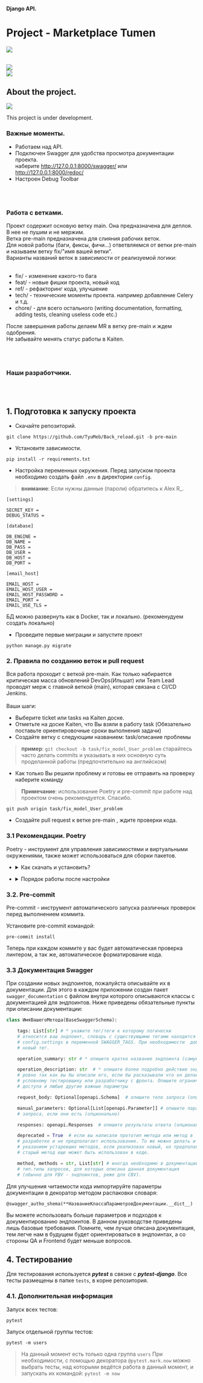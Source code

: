 
#### Django API.
# Project - Marketplace Tumen

<img src="https://github.com/ERAalex/new_test/blob/main/marketplace.png">

<br><a href="mailto:service000market@gmail.com"><img src="https://img.shields.io/badge/-Gmail%20contact%20us-red"></a>
<br><a href="#"><img src="https://img.shields.io/badge/-Telegram-blue"></a>

## About the project.

  <a href="#" target="_blank" rel="noreferrer nofollow">
    <img src="https://github.com/ERAalex/new_test/blob/main/website_icons.jpg" >
  </a>

This project is under development.<br>

### Важные моменты.

- Работаем над API.
- Подключен Swagger для удобства просмотра документации проекта.<br>
наберите http://127.0.0.1:8000/swagger/  или http://127.0.0.1:8000/redoc/ <br>
- Настроен Debug Toolbar

<br>
<br>

### Работа с ветками.

Проект содержит основую ветку main. Она предназначена для деплоя. В нее не пушим и не мержим. <br>
Ветка pre-main предназначена для слияния рабочих веток.<br>
Для новой работы (баги, фиксы, фичи...) ответвляемся от ветки pre-main и называем ветку fix/"имя вашей ветки".<br>
Варианты названий веток в зависимости от реализуемой логики:<br><br>

- fix/      - изменение какого-то бага<br>
- feat/   - новые фишки проекта, новый код<br>
- ref/     - рефакторинг кода, улучшение<br>
- tech/ - технические моменты проекта. например добавление Celery и т.д.<br>
- chore/  - для всего остального (writing documentation, formatting, adding tests, cleaning useless code etc.)<br>

После завершения работы делаем MR в ветку pre-main и ждем одобрения.<br>
Не забывайте менять статус работы в Kaiten.

<br>
<br>

### Наши разработчики.


<br><br>



## 1. Подготовка к запуску проекта <a id="preparation"></a>

- Скачайте репозиторий.
```shell
git clone https://github.com/TyuMeb/Back_reload.git -b pre-main
```

- Установите зависимости.
```shell
pip install -r requirements.txt
```


- Настройка переменных окружения. Перед запуском проекта необходимо создать файл
```.env``` в директории `config`.
> **внимание**: Если нужны данные (пароли) обратитесь к Alex R_.

```shell
[settings]

SECRET_KEY =
DEBUG_STATUS =

[database]

DB_ENGINE =
DB_NAME =
DB_PASS =
DB_USER =
DB_HOST =
DB_PORT =

[email_host]

EMAIL_HOST =
EMAIL_HOST_USER =
EMAIL_HOST_PASSWORD =
EMAIL_PORT =
EMAIL_USE_TLS =
```
БД можно развернуть как в Docker, так и локально. (рекоменудуем создать локально)

- Проведите первые миграции и запустите проект

```shell
python manage.py migrate
```


### 2. Правила по созданию веток и pull request
Вся работа проходит с веткой pre-main. Как только набирается критическая масса обновлений DevOps(Ильшат) или Team Lead
проводят мерж с главной веткой (main), которая связана с CI/CD Jenkins. <br> <br>
Ваши шаги:
- Выберите ticket или tasks на Kaiten доске.
- Отметьте на доске Kaiten, что Вы взяли в работу task (Обязательно поставьте
ориентировочные сроки выполнения задачи)
- Создайте ветку с следующим названием: task/описание проблемы
> **пример**: ```git checkout -b task/fix_model_User_problem```
старайтесь часто делать commits и указывать в них основную суть проделанной работы (предпочтительно на
> английском)
- Как только Вы решили проблему и готовы ее отправить на проверку наберите команду
> **Примечание**: использование Poetry и pre-commit при работе над проектом очень рекомендуется. Спасибо.

```shell
git push origin task/fix_model_User_problem
```
- Создайте pull request к ветке pre-main , ждите проверки кода.

### 3.1 Рекомендации. Poetry<a id="poetry"></a>
Poetry - инструмент для управления зависимостями и виртуальными окружениями, также может использоваться для сборки
пакетов.

- <details>
    <summary>
      Как скачать и установить?
    </summary>

  - Установите poetry следуя [инструкции с официального сайта](https://python-poetry.org/docs/#installation).
  - <details>
      <summary>
      Команды для установки
      </summary>

      > Для UNIX-систем и Bash on Windows вводим в консоль следующую команду:
      > ```shell
      > curl -sSL https://install.python-poetry.org | python -
      > ```
      >
      > Для WINDOWS PowerShell:
      > ```shell
      > (Invoke-WebRequest -Uri https://install.python-poetry.org -UseBasicParsing).Content | python -
      > ```
    </details>
    <br>

  - После установки - перезапустите оболочку и введите команду:
    ```shell
    poetry --version
    ```

    Если установка прошла успешно, вы получите ответ в формате `Poetry (version 1.3.2)`

  - Для дальнейшей работы создайте виртуальное окружение:
    ```shell
    poetry config virtualenvs.in-project true
    poetry install
    ```
    Результатом выполнения команды станет создание в корне проекта папки .venv.
    Зависимости для создания окружения берутся из файлов poetry.lock (приоритетнее) и pyproject.toml

  - Для добавления новой зависимости в окружение необходимо выполнить команду
    ```shell
    poetry add <package_name>
    ```

  - Также poetry позволяет разделять зависимости необходимые для разработки, от основных.
    Для добавления зависимости необходимой для разработки и тестирования необходимо добавить флаг `--group dev`
    ```shell
    poetry add <package_name> --group dev
    ```
</details>

- <details>
    <summary>
      Порядок работы после настройки
    </summary>

    <br>

  - Чтобы активировать виртуальное окружение, введите команду:
    ```shell
    poetry shell
    ```

  - Доступен стандартный метод работы с активацией окружения в терминале.

</details>

### 3.2. Pre-commit <a id="pre-commit"></a>
Pre-commit - инструмент автоматического запуска различных проверок перед выполнением коммита.

Установите pre-commit командой:
```shell
pre-commit install
```
Теперь при каждом коммите у вас будет автоматическая проверка линтером,
а так же, автоматическое форматирование кода.


### 3.3 Документация Swagger

При создании новых эндпоинтов, пожалуйста описывайте их в документации.
Для этого в каждом приложении создан пакет `swagger_documentation` с файлом внутри которого описываются классы с документацией для эндпоинтов.
Ниже приведены обязательные пункты при описании документации:
```python
class ИмяВашегоМетода(BaseSwaggerSchema):

    tags: List[str] # * укажите тег/теги к которому логически
    # относится ваш эндпоинт, словарь с существующими тегами находится в
    # config.settings в переменной SWAGGER_TAGS. При необходимости  добавьте
    # новый тег.

    operation_summary: str # * опишите кратко название эндпоинта (самую суть)

    operation_description: str  # * опишите более подробно действие эндпоинта,
    # ровно так как вы бы описали его, если бы расказывали что он делает
    # условному тестировщику или разработчику с фронта. Опишите ограничения
    # доступа и любые другие важные параметры

    request_body: Optional[openapi.Schema]  # опишите тело запроса (опционально)

    manual_parameters: Optional[List[openapi.Parameter]] # опишите параметры
    # запроса, если они есть (опционально)

    responses: openapi.Responses  # опишите результаты ответа (опционально)

    deprecated = True  # если вы написали прототип метода или метод в
    # разработке и не предполагает использование. То же можно делать и с
    # указанием устаревших методов, если реализован новый, но предполагается что
    # старый метод еще может быть использован в коде.

    method, methods = str, List[str] # иногда необходимо в документации указать
    # тип.типы запросов, для которых описана данная документация
    # (обычно для FBV - эндпоинтов, реже для CBV).
```

Для улучшения читаемости кода импортируйте параметры документации в декоратор
методом распаковки словаря:
```
@swagger_autho_shema(**НазваниеКлассаПараметровДокументации.__dict__)
```
Вы можете использовать больше параметров и подходов к документированию эндпоинтов.
В данном руководстве приведены лишь базовые требования.
Помните, чем лучше описана документация, тем легче нам в будущем будет
ориентироваться в эндпоинтах, а со стороны QA и Frontend будет
меньше вопросов.


## 4. Тестирование
Для тестирования используется **_pytest_** в связке с **_pytest-django_**. Все тесты размещены в папке `tests`,
в корне репозитория.

### 4.1. Дополнительная информация

Запуск всех тестов:
```shell
pytest
```

Запуск отдельной группы тестов:
```shell
pytest -m users
```
> На данный момент есть только одна группа `users`
> При необходимости, с помощью декоратора `@pytest.mark.now` можно выбрать тесты, над которыми ведётся работа в
> данный момент, и запускать их командой: `pytest -m now`

<br>
<br>
<br>
